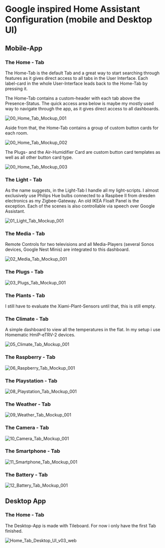 # Google inspired Home Assistant Configuration (mobile and Desktop UI)

## Mobile-App

### The Home - Tab

The Home-Tab is the default Tab and a great way to start searching through features as it gives direct access to all tabs in the User Interface. Each label-card in the whole User-Interface leads back to the Home-Tab by pressing it.

The Home-Tab contains a custom-header with each tab above the Presence-Status. The quick access area below is maybe my mostly used way to navigate through the app, as it gives direct access to all dashboards.

![00_Home_Tab_Mockup_001](https://user-images.githubusercontent.com/66092908/136935635-e3cf26ef-dedb-43b9-99ff-d768a4b3abfb.png)

Aside from that, the  Home-Tab contains a group of custom button cards for each room. 

![00_Home_Tab_Mockup_002](https://user-images.githubusercontent.com/66092908/136957946-fa5c33fa-66e3-4609-a5c6-4d84aa4a6167.png)

The Plugs- and the Air-Humidifier Card are custom button card templates as well as all other button card type.

![00_Home_Tab_Mockup_003](https://user-images.githubusercontent.com/66092908/136957977-2c61efd8-c5bc-45e9-ada0-07d7296a4bce.png)

### The Light - Tab

As the name suggests, in the Light-Tab I handle all my light-scripts. I almost exclusively use Philips Hue bulbs connected to a Raspbee II from dresden electronics as my Zigbee-Gateway. An old IKEA Floalt Panel is the exception. Each of the scenes is also controllable via speech over Google Assistant.

![01_Light_Tab_Mockup_001](https://user-images.githubusercontent.com/66092908/136964666-65aad241-69d2-48fc-acb1-351d812ada39.png)

### The Media - Tab

Remote Controls for two televisions and all Media-Players (several Sonos devices, Google Nest Minis) are integrated to this dashboard.

![02_Media_Tab_Mockup_001](https://user-images.githubusercontent.com/66092908/136970867-b626a1a4-eb24-4d7d-a948-54e21be33d8f.png)

### The Plugs - Tab

![03_Plugs_Tab_Mockup_001](https://user-images.githubusercontent.com/66092908/136991419-7eebee44-6a5c-42a1-b2d4-052333bddb9c.png)

### The Plants - Tab

I still have to evaluate the Xiami-Plant-Sensors until that, this is still empty.

### The Climate - Tab

A simple dashboard to view all the temperatures in the flat. In my setup i use Homematic HmiP-eTRV-2 devices.

![05_Climate_Tab_Mockup_001](https://user-images.githubusercontent.com/66092908/137110687-9d66edf3-b99f-4fc0-af66-555620895293.png)

### The Raspberry - Tab

![06_Raspberry_Tab_Mockup_001](https://user-images.githubusercontent.com/66092908/137117712-94a21cba-13fe-4d62-9682-dde8638ed7ee.png)

### The Playstation - Tab

![08_Playstation_Tab_Mockup_001](https://user-images.githubusercontent.com/66092908/137130444-2cc23d53-589e-46f0-8639-75ef7e384366.png)

### The Weather - Tab

![09_Weather_Tab_Mockup_001](https://user-images.githubusercontent.com/66092908/137126423-4183dece-c998-4464-9aa7-68747d882a2c.png)

### The Camera - Tab

![10_Camera_Tab_Mockup_001](https://user-images.githubusercontent.com/66092908/137129537-e5ca7e22-fc2c-46a4-9a83-a1b6b000bbde.png)

### The Smartphone - Tab

![11_Smartphone_Tab_Mockup_001](https://user-images.githubusercontent.com/66092908/137131923-fbef05ce-0239-47b1-bc36-563e243bffc3.png)

### The Battery - Tab

![12_Battery_Tab_Mockup_001](https://user-images.githubusercontent.com/66092908/137132822-427117fe-e4dc-4c2d-8d92-263b880bea53.png)

## Desktop App

### The Home - Tab

The Desktop-App is made with Tileboard. For now i only have the first Tab finished.

![Home_Tab_Desktop_UI_v03_web](https://user-images.githubusercontent.com/66092908/136972172-35ea2c69-f50e-4e4f-9beb-c53e5d942822.png)

